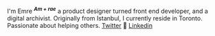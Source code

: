 I'm Emre <sup>**_Am + rae_**</sup> a product designer turned front end developer, and a digital archivist. Originally from Istanbul, I currently reside in Toronto. Passionate about helping others.
[Twitter](https://twitter.com/MostlyEmre) 🫰 [Linkedin](https://www.linkedin.com/in/mostlyemre/)
